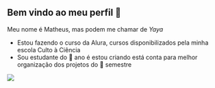 ## Bem vindo ao meu perfil 🏐

Meu nome é Matheus, mas podem me chamar de _Yaya_ 

- Estou fazendo o curso da Alura, cursos disponibilizados pela minha escola Culto à Ciência
- Sou estudante do 🥇 ano é estou criando está conta para melhor organização dos projetos do 🥈 semestre

![](https://media.tenor.com/6dOf85BKov0AAAAM/haikyuu-anime.gif)
